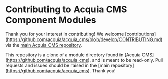# Contributing to Acquia CMS Component Modules

Thank you for your interest in contributing! We welcome [contributions]
(https://github.com/acquia/acquia_cms/blob/develop/CONTRIBUTING.md)
via the [main Acquia CMS repository](https://github.com/acquia/acquia_cms).

This repository is a clone of a module directory found in [Acquia CMS]
(https://github.com/acquia/acquia_cms), and is meant to be read-only.
Pull requests and issues should be raised in the [main repository]
(https://github.com/acquia/acquia_cms). Thank you!
